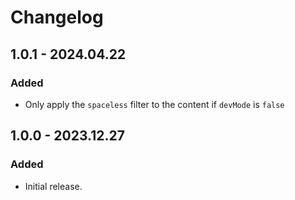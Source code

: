 Changelog
=========

## 1.0.1 - 2024.04.22
### Added
* Only apply the `spaceless` filter to the content if `devMode` is `false`

## 1.0.0 - 2023.12.27
### Added
* Initial release.
